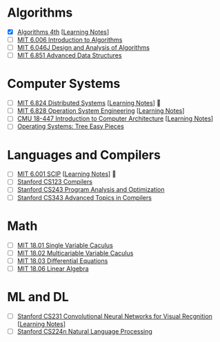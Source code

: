 # Algorithms
- [X] [Algorithms 4th](https://algs4.cs.princeton.edu/home/) [[Learning Notes](https://github.com/alfmunny/book-notes/tree/master/algorithms-4th)]
- [ ] [MIT 6.006 Introduction to Algorithms](https://courses.csail.mit.edu/6.006/fall11/notes.shtml)
- [ ] [MIT 6.046J Design and Analysis of Algorithms](https://ocw.mit.edu/courses/electrical-engineering-and-computer-science/6-046j-design-and-analysis-of-algorithms-spring-2015/)
- [ ] [MIT 6.851 Advanced Data Structures](https://courses.csail.mit.edu/6.851/)
 
# Computer Systems
- [ ] [MIT 6.824 Distributed Systems](https://pdos.csail.mit.edu/6.824/) [[Learning Notes](https://github.com/alfmunny/MIT6.824-Distributed-Systems)] :construction:
- [ ] [MIT 6.828 Operation System Engineering](https://pdos.csail.mit.edu/6.828/) [[Learning Notes](https://github.com/alfmunny/MIT6.828-Operation-System-Engineering)]
- [ ] [CMU 18-447 Introduction to Computer Architecture](http://users.ece.cmu.edu/~jhoe/doku/doku.php?id=18-447_introduction_to_computer_architecture) [[Learning Notes](https://github.com/alfmunny/book-notes/tree/master/computer-systems)]
- [ ] [Operating Systems: Tree Easy Pieces](http://pages.cs.wisc.edu/~remzi/OSTEP/)

# Languages and Compilers
- [ ] [MIT 6.001 SCIP](https://mitpress.mit.edu/sites/default/files/sicp/index.html) [[Learning Notes](https://github.com/alfmunny/book-notes/tree/master/sicp)] :construction:
- [ ] [Stanford CS123 Compilers](http://web.stanford.edu/class/cs143/)
- [ ] [Stanford CS243 Program Analysis and Optimization](http://web.stanford.edu/class/cs243/) 
- [ ] [Stanford CS343 Advanced Topics in Compilers](http://web.stanford.edu/class/cs343/)

# Math
- [ ] [MIT 18.01 Single Variable Caculus](https://ocw.mit.edu/courses/mathematics/18-01-single-variable-calculus-fall-2006/)
- [ ] [MIT 18.02 Multicariable Variable Caculus](https://ocw.mit.edu/courses/mathematics/18-02-multivariable-calculus-fall-2007/)
- [ ] [MIT 18.03 Differential Equations](https://ocw.mit.edu/courses/mathematics/18-03-differential-equations-spring-2010/)
- [ ] [MIT 18.06 Linear Algebra](https://ocw.mit.edu/courses/mathematics/18-06-linear-algebra-spring-2010/)

# ML and DL
- [ ] [Stanford CS231 Convolutional Neural Networks for Visual Recgnition](http://cs231n.stanford.edu/) [[Learning Notes](https://github.com/alfmunny/CS231n-CNN)]
- [ ] [Stanford CS224n Natural Language Processing](http://web.stanford.edu/class/cs224n)
